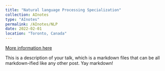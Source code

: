 ```yaml
---
title: "Natural language Processing Specialization"
collection: AInotes
type: "AInotes"
permalink: /AInotes/NLP
date: 2022-02-01
location: "Toronto, Canada"
---
```


[More information here](http://example2.com)

This is a description of your talk, which is a markdown files that can be all markdown-ified like any other post. Yay markdown!
